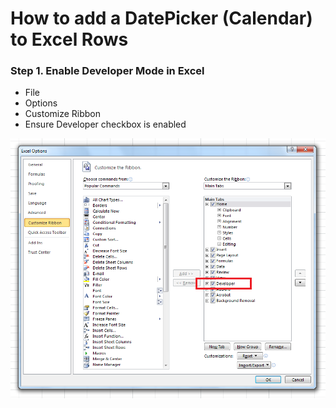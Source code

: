 # How to add a DatePicker (Calendar) to Excel Rows

### Step 1. Enable Developer Mode in Excel
- File
- Options
- Customize Ribbon
- Ensure Developer checkbox is enabled

![Enable Developer Mode](https://github.com/Amallard/excelTricks/blob/master/images/developer-enabled.png)
